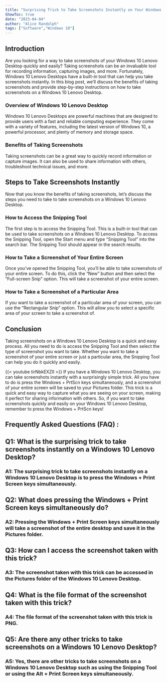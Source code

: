 ```yaml
---
title: "Surprising Trick to Take Screenshots Instantly on Your Windows 10 Lenovo Desktop!"
ShowToc: true 
date: "2023-04-04"
author: "Alice Randolph" 
tags: ["Software","Windows 10"]
---
```

## Introduction

Are you looking for a way to take screenshots of your Windows 10 Lenovo Desktop quickly and easily? Taking screenshots can be an invaluable tool for recording information, capturing images, and more. Fortunately, Windows 10 Lenovo Desktops have a built-in tool that can help you take screenshots instantly. In this blog post, we’ll discuss the benefits of taking screenshots and provide step-by-step instructions on how to take screenshots on a Windows 10 Lenovo Desktop.

### Overview of Windows 10 Lenovo Desktop

Windows 10 Lenovo Desktops are powerful machines that are designed to provide users with a fast and reliable computing experience. They come with a variety of features, including the latest version of Windows 10, a powerful processor, and plenty of memory and storage space.

### Benefits of Taking Screenshots

Taking screenshots can be a great way to quickly record information or capture images. It can also be used to share information with others, troubleshoot technical issues, and more.

## Steps to Take Screenshots Instantly

Now that you know the benefits of taking screenshots, let’s discuss the steps you need to take to take screenshots on a Windows 10 Lenovo Desktop.

### How to Access the Snipping Tool

The first step is to access the Snipping Tool. This is a built-in tool that can be used to take screenshots on a Windows 10 Lenovo Desktop. To access the Snipping Tool, open the Start menu and type “Snipping Tool” into the search bar. The Snipping Tool should appear in the search results.

### How to Take a Screenshot of Your Entire Screen

Once you’ve opened the Snipping Tool, you’ll be able to take screenshots of your entire screen. To do this, click the “New” button and then select the “Full-screen Snip” option. This will take a screenshot of your entire screen.

### How to Take a Screenshot of a Particular Area

If you want to take a screenshot of a particular area of your screen, you can use the “Rectangular Snip” option. This will allow you to select a specific area of your screen to take a screenshot of.

## Conclusion

Taking screenshots on a Windows 10 Lenovo Desktop is a quick and easy process. All you need to do is access the Snipping Tool and then select the type of screenshot you want to take. Whether you want to take a screenshot of your entire screen or just a particular area, the Snipping Tool can help you do it quickly and easily.

{{< youtube tirNbkEXZII >}} 
If you have a Windows 10 Lenovo Desktop, you can take screenshots instantly with a surprisingly simple trick. All you have to do is press the Windows + PrtScn keys simultaneously, and a screenshot of your entire screen will be saved to your Pictures folder. This trick is a quick and easy way to capture what you are seeing on your screen, making it perfect for sharing information with others. So, if you want to take screenshots quickly and easily on your Windows 10 Lenovo Desktop, remember to press the Windows + PrtScn keys!

## Frequently Asked Questions (FAQ) :
<h2>Q1: What is the surprising trick to take screenshots instantly on a Windows 10 Lenovo Desktop?</h2>

<h3>A1: The surprising trick to take screenshots instantly on a Windows 10 Lenovo Desktop is to press the Windows + Print Screen keys simultaneously.</h3>

<h2>Q2: What does pressing the Windows + Print Screen keys simultaneously do?</h2>

<h3>A2: Pressing the Windows + Print Screen keys simultaneously will take a screenshot of the entire desktop and save it in the Pictures folder.</h3>

<h2>Q3: How can I access the screenshot taken with this trick?</h2>

<h3>A3: The screenshot taken with this trick can be accessed in the Pictures folder of the Windows 10 Lenovo Desktop.</h3>

<h2>Q4: What is the file format of the screenshot taken with this trick?</h2>

<h3>A4: The file format of the screenshot taken with this trick is PNG.</h3>

<h2>Q5: Are there any other tricks to take screenshots on a Windows 10 Lenovo Desktop?</h2>

<h3>A5: Yes, there are other tricks to take screenshots on a Windows 10 Lenovo Desktop such as using the Snipping Tool or using the Alt + Print Screen keys simultaneously.</h3>




